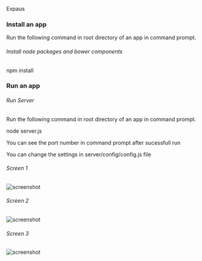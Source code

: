 Expaus

### Install an app

Run the following command in root directory of an app in command prompt.

###### *Install node packages and bower components*

npm install

### Run an app

###### *Run Server*

Run the following command in root directory of an app in command prompt.

node server.js

You can see the port number in command prompt after sucessfull run

You can change the settings in server/config/config.js file

###### *Screen 1*
![screenshot](./scrrenshot.png?raw=true)

###### *Screen 2*
![screenshot](./scrrenshot1.png?raw=true)

###### *Screen 3*
![screenshot](./scrrenshot2.png?raw=true)
